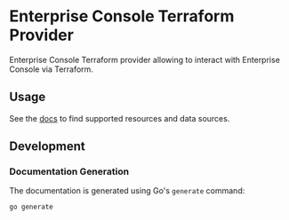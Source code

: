 # Enterprise Console Terraform Provider

Enterprise Console Terraform provider allowing to interact with Enterprise Console via Terraform.

## Usage

See the [docs](docs/index.md) to find supported resources and data sources.

## Development

### Documentation Generation

The documentation is generated using Go's `generate` command:

```shell
go generate
```
